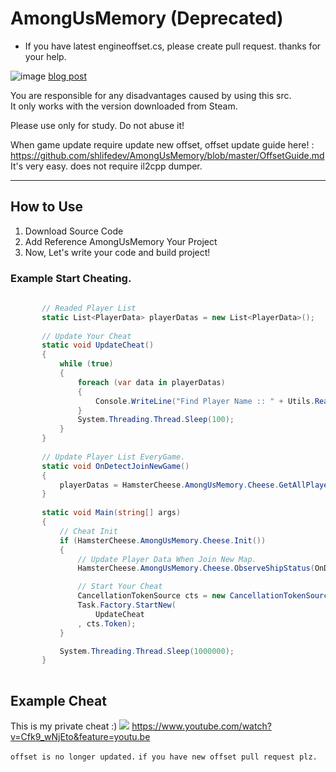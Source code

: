 # AmongUsMemory (Deprecated)
 - If you have latest engineoffset.cs, please create pull request. thanks for your help.

![image](https://user-images.githubusercontent.com/49047211/91510992-9581fe00-e919-11ea-8be1-93e333de762b.png)
[blog post](https://blog.shlife.dev/4)

You are responsible for any disadvantages caused by using this src.  
It only works with the version downloaded from Steam. 

Please use only for study. Do not abuse it!   

When game update require update new offset, offset update guide here! : https://github.com/shlifedev/AmongUsMemory/blob/master/OffsetGuide.md  
It's very easy. does not require il2cpp dumper.  

  ----------------------
## How to Use
 1. Download Source Code
 2. Add Reference AmongUsMemory Your Project 
 3. Now, Let's write your code and build project!  
   
### Example Start Cheating.
 
 ```cs
       
        // Readed Player List
        static List<PlayerData> playerDatas = new List<PlayerData>(); 
        
        // Update Your Cheat 
        static void UpdateCheat()
        {
            while (true)
            { 
                foreach (var data in playerDatas)
                {
                    Console.WriteLine("Find Player Name :: " + Utils.ReadString(data.PlayerInfo.Value.PlayerName));
                } 
                System.Threading.Thread.Sleep(100); 
            }
        }
        
        // Update Player List EveryGame.
        static void OnDetectJoinNewGame()
        {
            playerDatas = HamsterCheese.AmongUsMemory.Cheese.GetAllPlayers();
        }
        
        static void Main(string[] args)
        {
            // Cheat Init
            if (HamsterCheese.AmongUsMemory.Cheese.Init())
            { 
                // Update Player Data When Join New Map.
                HamsterCheese.AmongUsMemory.Cheese.ObserveShipStatus(OnDetectJoinNewGame);

                // Start Your Cheat 
                CancellationTokenSource cts = new CancellationTokenSource();
                Task.Factory.StartNew(
                    UpdateCheat
                , cts.Token); 
            }

            System.Threading.Thread.Sleep(1000000);
        }
        
 ```  
## Example Cheat

 This is my private cheat :)
 ![](https://github.com/shlifedev/AmongUsPublic/blob/master/Example.PNG) 
 https://www.youtube.com/watch?v=Cfk9_wNjEto&feature=youtu.be 
 
`offset is no longer updated.` 
`if you have new offset pull request plz.`
 
 
